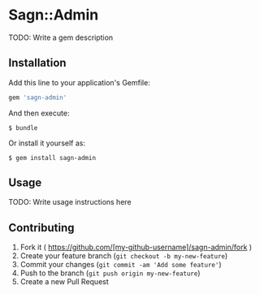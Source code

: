 # Sagn::Admin

TODO: Write a gem description

## Installation

Add this line to your application's Gemfile:

```ruby
gem 'sagn-admin'
```

And then execute:

    $ bundle

Or install it yourself as:

    $ gem install sagn-admin

## Usage

TODO: Write usage instructions here

## Contributing

1. Fork it ( https://github.com/[my-github-username]/sagn-admin/fork )
2. Create your feature branch (`git checkout -b my-new-feature`)
3. Commit your changes (`git commit -am 'Add some feature'`)
4. Push to the branch (`git push origin my-new-feature`)
5. Create a new Pull Request
